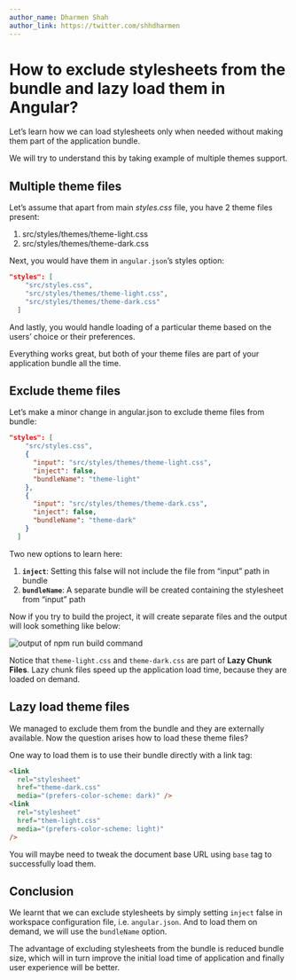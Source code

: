 ```yaml
---
author_name: Dharmen Shah
author_link: https://twitter.com/shhdharmen
---
```


# How to exclude stylesheets from the bundle and lazy load them in Angular?

Let’s learn how we can load stylesheets only when needed without making them part of the application bundle.

We will try to understand this by taking example of multiple themes support.

## Multiple theme files

Let’s assume that apart from main _styles.css_ file, you have 2 theme files present:

1. src/styles/themes/theme-light.css
2. src/styles/themes/theme-dark.css

Next, you would have them in `angular.json`’s styles option:


```json
"styles": [
    "src/styles.css",
    "src/styles/themes/theme-light.css",
    "src/styles/themes/theme-dark.css"
  ]
```

And lastly, you would handle loading of a particular theme based on the users’ choice or their preferences.

Everything works great, but both of your theme files are part of your application bundle all the time.

## Exclude theme files

Let’s make a minor change in angular.json to exclude theme files from bundle:

```json
"styles": [
    "src/styles.css",
    {
      "input": "src/styles/themes/theme-light.css",
      "inject": false,
      "bundleName": "theme-light"
    },
    {
      "input": "src/styles/themes/theme-dark.css",
      "inject": false,
      "bundleName": "theme-dark"
    }
  ]
```

Two new options to learn here:

1. **`inject`**: Setting this false will not include the file from “input” path in bundle
2. **`bundleName`**: A separate bundle will be created containing the stylesheet from “input” path

Now if you try to build the project, it will create separate files and the output will look something like below:

![output of npm run build command](https://user-images.githubusercontent.com/6831283/128328453-e6b500d3-a509-4899-8560-3babe6b881b1.png)

Notice that `theme-light.css` and `theme-dark.css` are part of **Lazy Chunk Files**. Lazy chunk files speed up the application load time, because they are loaded on demand.

## Lazy load theme files

We managed to exclude them from the bundle and they are externally available. Now the question arises how to load these theme files?

One way to load them is to use their bundle directly with a link tag:

```html
<link
  rel="stylesheet"
  href="theme-dark.css"
  media="(prefers-color-scheme: dark)" />
<link
  rel="stylesheet"
  href="them-light.css"
  media="(prefers-color-scheme: light)"
/>
```

You will maybe need to tweak the document base URL using `base` tag to successfully load them.

## Conclusion

We learnt that we can exclude stylesheets by simply setting `inject` false in workspace configuration file, i.e. `angular.json`. And to load them on demand, we will use the `bundleName` option.

The advantage of excluding stylesheets from the bundle is reduced bundle size, which will in turn improve the initial load time of application and finally user experience will be better.
